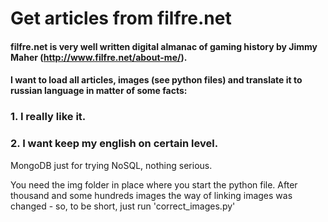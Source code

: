 # Get articles from filfre.net

#### filfre.net is very well written digital almanac of gaming history by Jimmy Maher (http://www.filfre.net/about-me/).
#### I want to load all articles, images (see python files) and translate it to russian language in matter of some facts:
### 1. I really like it.
### 2. I want keep my english on certain level.

MongoDB just for trying NoSQL, nothing serious.

You need the img folder in place where you start the python file.
After thousand and some hundreds images the way of linking images was changed - so, to be short, just run 'correct_images.py'
